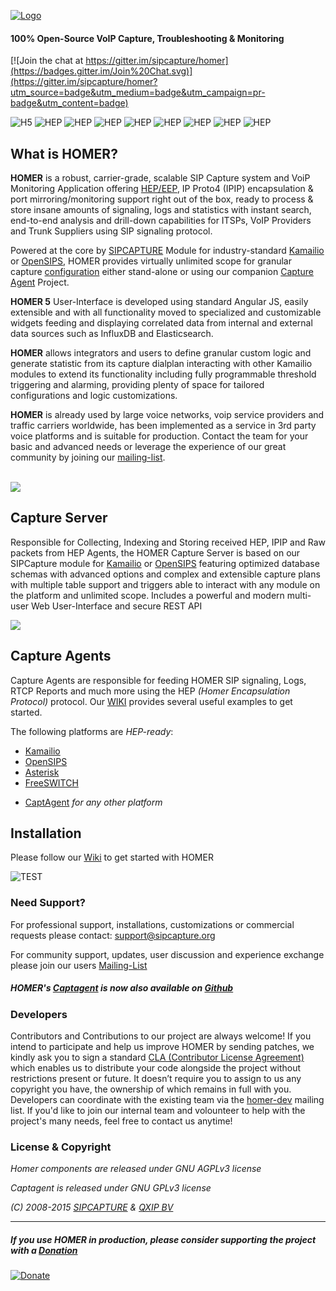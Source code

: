 [![Logo](http://i.imgur.com/Zd6tCxNh.png)](http://sipcapture.org)

#### 100% Open-Source VoIP Capture, Troubleshooting & Monitoring

[![Join the chat at https://gitter.im/sipcapture/homer](https://badges.gitter.im/Join%20Chat.svg)](https://gitter.im/sipcapture/homer?utm_source=badge&utm_medium=badge&utm_campaign=pr-badge&utm_content=badge)

![H5](https://img.shields.io/badge/HOMER-5-red.svg)
![HEP](https://img.shields.io/badge/proto-hep_eep-blue.svg)
![HEP](https://img.shields.io/badge/proto-sip-brightgreen.svg)
![HEP](https://img.shields.io/badge/proto-rtcp-brightgreen.svg)
![HEP](https://img.shields.io/badge/proto-rtcp_xr-brightgreen.svg)
![HEP](https://img.shields.io/badge/proto-rtp_stats-brightgreen.svg)
![HEP](https://img.shields.io/badge/text-QoS-green.svg)
![HEP](https://img.shields.io/badge/text-syslog-green.svg)
![HEP](https://img.shields.io/badge/text-CDRs-green.svg)



## What is HOMER?

**HOMER** is a robust, carrier-grade, scalable SIP Capture system and VoiP Monitoring Application offering [HEP/EEP](http://github.com/sipcapture/hep), IP Proto4 (IPIP) encapsulation & port mirroring/monitoring support right out of the box, ready to process & store insane amounts of signaling, logs and statistics with instant search, end-to-end analysis and drill-down capabilities for ITSPs, VoIP Providers and Trunk Suppliers using SIP signaling protocol.

Powered at the core by [SIPCAPTURE](http://kamailio.org/docs/modules/stable/modules/sipcapture.html) Module for industry-standard [Kamailio](http://kamailio.org) or [OpenSIPS](http://opensips.org), HOMER provides virtually unlimited scope for granular capture [configuration](https://github.com/sipcapture/homer-api/blob/master/examples/sipcapture/kamailio.cfg) either stand-alone or using our companion [Capture Agent](https://github.com/sipcapture/captagent) Project.

**HOMER 5** User-Interface is developed using standard Angular JS, easily extensible and with all functionality moved to specialized and customizable widgets feeding and displaying correlated data from internal and external data sources such as InfluxDB and Elasticsearch. 

**HOMER** allows integrators and users to define granular custom logic and generate statistic from its capture dialplan interacting with other Kamailio modules to extend its functionality including fully programmable threshold triggering and alarming, providing plenty of space for tailored configurations and logic customizations.

**HOMER** is already used by large voice networks, voip service providers and traffic carriers worldwide, has been implemented as a service in 3rd party voice platforms and is suitable for production. Contact the team for your basic and advanced needs or leverage the experience of our great community by joining our [mailing-list](http://groups.google.com/group/homer-discuss). 

<br/>
<img src="http://i.imgur.com/0qiWlzi.png" >


## Capture Server
Responsible for Collecting, Indexing and Storing received HEP, IPIP and Raw packets from HEP Agents, the HOMER Capture Server is based on our SIPCapture module for [Kamailio](http://kamailio.org) or [OpenSIPS](http://opensips.org) featuring optimized database schemas with advanced options and complex and extensible capture plans with multiple table support and triggers able to interact with any module on the platform and unlimited scope. Includes a powerful and modern multi-user Web User-Interface and secure REST API 

<img src="http://i.imgur.com/p9wV9kh.png">

## Capture Agents
Capture Agents are responsible for feeding HOMER SIP signaling, Logs, RTCP Reports and much more using the HEP _(Homer Encapsulation Protocol)_ protocol. Our [WIKI](https://github.com/sipcapture/homer/wiki) provides several useful examples to get started.

The following platforms are _HEP-ready_:

* [Kamailio](http://kamailio.org)
* [OpenSIPS](http://opensips.org)
* [Asterisk](http://asterisk.org)
* [FreeSWITCH](http://freeswitch.org)
+ [CaptAgent](http://github.com/sipcapture/captagent) _for any other platform_




## Installation

Please follow our [Wiki](https://github.com/sipcapture/homer/wiki) to get started with HOMER

![TEST](http://sipcapture.org/io/img/H5screen.gif)


### Need Support?
For professional support, installations, customizations or commercial requests please contact: support@sipcapture.org

For community support, updates, user discussion and experience exchange please join our users   [Mailing-List](https://groups.google.com/forum/#!forum/homer-discuss)



##### HOMER's [Captagent](http://github.com/sipcapture/captagent) is now also available on [Github](http://github.com/sipcapture/captagent)

### Developers
Contributors and Contributions to our project are always welcome! If you intend to participate and help us improve HOMER by sending patches, we kindly ask you to sign a standard [CLA (Contributor License Agreement)](http://cla.qxip.net) which enables us to distribute your code alongside the project without restrictions present or future. It doesn’t require you to assign to us any copyright you have, the ownership of which remains in full with you. Developers can coordinate with the existing team via the [homer-dev](http://groups.google.com/group/homer-dev) mailing list. If you'd like to join our internal team and volounteer to help with the project's many needs, feel free to contact us anytime!




### License & Copyright

*Homer components are released under GNU AGPLv3 license*

*Captagent is released under GNU GPLv3 license*

*(C) 2008-2015 [SIPCAPTURE](http://sipcapture.org) & [QXIP BV](http://qxip.net)*

----------

##### If you use HOMER in production, please consider supporting the project with a [Donation](https://www.paypal.com/cgi-bin/webscr?cmd=_donations&business=donation%40sipcapture%2eorg&lc=US&item_name=SIPCAPTURE&no_note=0&currency_code=EUR&bn=PP%2dDonationsBF%3abtn_donateCC_LG%2egif%3aNonHostedGuest)

[![Donate](https://www.paypalobjects.com/en_US/i/btn/btn_donateCC_LG.gif)](https://www.paypal.com/cgi-bin/webscr?cmd=_donations&business=donation%40sipcapture%2eorg&lc=US&item_name=SIPCAPTURE&no_note=0&currency_code=EUR&bn=PP%2dDonationsBF%3abtn_donateCC_LG%2egif%3aNonHostedGuest)


